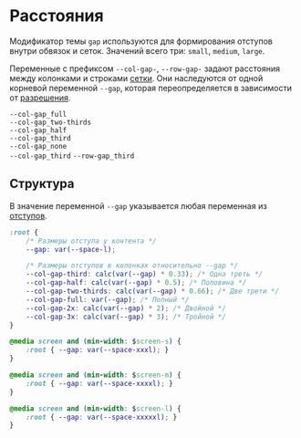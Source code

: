 # Расстояния

Модификатор темы `gap` используются для формирования отступов внутри обвязок и сеток. Значений всего три: `small`, `medium`, `large`.

Переменные с префиксом `--col-gap-`, `--row-gap-` задают расстояния между колонками и строками [сетки](http://whitepaper.tools/doc.html#/layout-inner). Они наследуются от одной корневой переменной `--gap`, которая переопределяется в зависимости от [разрешения](http://whitepaper.tools/doc.html#/theme-breakpoint).

<div class="tpl-grid tpl-grid_s-ratio_1-1 tpl-grid_col-gap_half tpl-grid_row-gap_half decorator decorator_indent-t_xxxl">
	<div class="tpl-grid__fraction">
		<div class="gap">
			<div class="gap__view decorator decorator_indent-b_s"><img src="../../assets/doc/theme/theme-gap/col-gap-full.svg" alt="" class="image"></div>
			<code>--col-gap_full</code>
		</div>
	</div>
	<div class="tpl-grid__fraction">
		<div class="gap">
			<div class="gap__view decorator decorator_indent-b_s"><img src="../../assets/doc/theme/theme-gap/col-gap-two-thirds.svg" alt="" class="image"></div>
			<code>--col-gap_two-thirds</code>
		</div>
	</div>
	<div class="tpl-grid__fraction">
		<div class="gap">
			<div class="gap__view decorator decorator_indent-b_s"><img src="../../assets/doc/theme/theme-gap/col-gap-half.svg" alt="" class="image"></div>
			<code>--col-gap_half</code>
		</div>
	</div>
	<div class="tpl-grid__fraction">
		<div class="gap">
			<div class="gap__view decorator decorator_indent-b_s"><img src="../../assets/doc/theme/theme-gap/col-gap-third.svg" alt="" class="image"></div>
			<code>--col-gap_third</code>
		</div>
	</div>
	<div class="tpl-grid__fraction">
		<div class="gap">
			<div class="gap__view decorator decorator_indent-b_s"><img src="../../assets/doc/theme/theme-gap/col-gap-none.svg" alt="" class="image"></div>
			<code>--col-gap_none</code>
		</div>
	</div>
	<div class="tpl-grid__fraction">
		<div class="gap">
			<div class="gap__view decorator decorator_indent-b_s"><img src="../../assets/doc/theme/theme-gap/col-gap-row-gap.svg" alt="" class="image"></div>
			<code>--col-gap_third</code>
			<code>--row-gap_third</code>
		</div>
	</div>
</div>

## Структура

В значение переменной `--gap` указывается любая переменная из [отступов](http://whitepaper.tools/doc.html#/theme-space).

```css
:root {
	/* Размеры отступа у контента */
	--gap: var(--space-l);

	/* Размеры отступов в колонках относительно --gap */
	--col-gap-third: calc(var(--gap) * 0.33); /* Одна треть */
	--col-gap-half: calc(var(--gap) * 0.5); /* Половина */
	--col-gap-two-thirds: calc(var(--gap) * 0.66); /* Две трети */
	--col-gap-full: var(--gap); /* Полный */
	--col-gap-2x: calc(var(--gap) * 2); /* Двойной */
	--col-gap-3x: calc(var(--gap) * 3); /* Тройной */
}

@media screen and (min-width: $screen-s) {
	:root { --gap: var(--space-xxxl); }
}

@media screen and (min-width: $screen-m) {
	:root { --gap: var(--space-xxxxl); }
}

@media screen and (min-width: $screen-l) {
	:root { --gap: var(--space-xxxxxl); }
}
```
